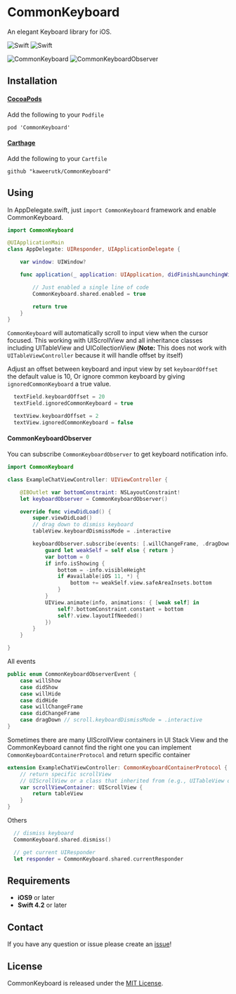 # CommonKeyboard
An elegant Keyboard library for iOS.

![Swift](https://img.shields.io/badge/Swift-4.2.0-green.svg)
![Swift](https://img.shields.io/badge/License-MIT-green.svg)

![CommonKeyboard](https://user-images.githubusercontent.com/7533178/64553337-c5806c00-d36b-11e9-8fa6-e2cc5c4e1371.gif)
![CommonKeyboardObserver](https://user-images.githubusercontent.com/7533178/64553367-d204c480-d36b-11e9-881d-0974d81e4619.gif)

## Installation

#### [CocoaPods](https://cocoapods.org/)
Add the following to your `Podfile`
````
pod 'CommonKeyboard'
````

#### [Carthage](https://github.com/Carthage/Carthage)
Add the following to your `Cartfile`
````
github "kaweerutk/CommonKeyboard"
````

## Using
In AppDelegate.swift, just `import CommonKeyboard` framework and enable CommonKeyboard.
```swift
import CommonKeyboard

@UIApplicationMain
class AppDelegate: UIResponder, UIApplicationDelegate {

    var window: UIWindow?

    func application(_ application: UIApplication, didFinishLaunchingWithOptions launchOptions: [UIApplication.LaunchOptionsKey: Any]?) -> Bool {

        // Just enabled a single line of code
        CommonKeyboard.shared.enabled = true

        return true
    }
}
```
`CommonKeyboard` will automatically scroll to input view when the cursor focused. This working with UIScrollView and all inheritance classes including UITableView and UICollectionView
(<strong>Note:</strong> This does not work with `UITableViewController` because it will handle offset by itself)

Adjust an offset between keyboard and input view by set `keyboardOffset` the default value is 10, Or ignore common keyboard by giving `ignoredCommonKeyboard` a true value.

```swift
  textField.keyboardOffset = 20
  textField.ignoredCommonKeyboard = true

  textView.keyboardOffset = 2
  textView.ignoredCommonKeyboard = false
```

#### CommonKeyboardObserver
You can subscribe `CommonKeyboardObserver` to get keyboard notification info.

```swift
import CommonKeyboard

class ExampleChatViewController: UIViewController {

    @IBOutlet var bottomConstraint: NSLayoutConstraint!
    let keyboardObserver = CommonKeyboardObserver()

    override func viewDidLoad() {
        super.viewDidLoad()
        // drag down to dismiss keyboard
        tableView.keyboardDismissMode = .interactive

        keyboardObserver.subscribe(events: [.willChangeFrame, .dragDown]) { [weak self] (info) in
            guard let weakSelf = self else { return }
            var bottom = 0
            if info.isShowing {
                bottom = -info.visibleHeight
                if #available(iOS 11, *) {
                    bottom += weakSelf.view.safeAreaInsets.bottom
                }
            }
            UIView.animate(info, animations: { [weak self] in
                self?.bottomConstraint.constant = bottom
                self?.view.layoutIfNeeded()
            })
        }
    }

}
```

All events
```swift
public enum CommonKeyboardObserverEvent {
    case willShow
    case didShow
    case willHide
    case didHide
    case willChangeFrame
    case didChangeFrame
    case dragDown // scroll.keyboardDismissMode = .interactive
}
```

Sometimes there are many UIScrollView containers in UI Stack View and the CommonKeyboard cannot find the right one you can implement `CommonKeyboardContainerProtocol` and return specific container

```swift
extension ExampleChatViewController: CommonKeyboardContainerProtocol {
    // return specific scrollView
    // UIScrollView or a class that inherited from (e.g., UITableView or UICollectionView)
    var scrollViewContainer: UIScrollView {
        return tableView
    }
}
```

Others

```swift
  // dismiss keyboard
  CommonKeyboard.shared.dismiss()

  // get current UIResponder
  let responder = CommonKeyboard.shared.currentResponder
```

## Requirements
- **iOS9** or later
- **Swift 4.2** or later

## Contact
If you have any question or issue please create an [issue](https://github.com/kaweerutk/CommonKeyboard/issues/new)!

## License
CommonKeyboard is released under the [MIT License](https://github.com/kaweerutk/CommonKeyboard/blob/master/LICENSE.md).
